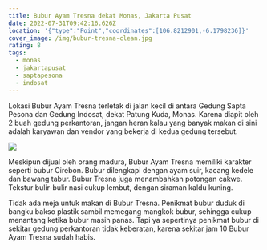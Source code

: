 ```yaml
---
title: Bubur Ayam Tresna dekat Monas, Jakarta Pusat
date: 2022-07-31T09:42:16.626Z
location: '{"type":"Point","coordinates":[106.8212901,-6.1798236]}'
cover_image: /img/bubur-tresna-clean.jpg
rating: 8
tags:
  - monas
  - jakartapusat
  - saptapesona
  - indosat
---
```

Lokasi Bubur Ayam Tresna terletak di jalan kecil di antara Gedung Sapta Pesona dan Gedung Indosat, dekat Patung Kuda, Monas. Karena diapit oleh 2 buah gedung perkantoran, jangan heran kalau yang banyak makan di sini adalah karyawan dan vendor yang bekerja di kedua gedung tersebut. 

![](/img/bubur-tresna.jpg)

Meskipun dijual oleh orang madura, Bubur Ayam Tresna memiliki karakter seperti bubur Cirebon. Bubur dilengkapi dengan ayam suir, kacang kedele dan bawang tabur. Bubur Tresna juga menambahkan potongan cakwe. Tekstur bulir-bulir nasi cukup lembut, dengan siraman kaldu kuning.

Tidak ada meja untuk makan di Bubur Tresna. Penikmat bubur duduk di bangku bakso plastik sambil memegang mangkok bubur, sehingga cukup menantang ketika bubur masih panas. Tapi ya sepertinya penikmat bubur di sekitar gedung perkantoran tidak keberatan, karena sekitar jam 10 Bubur Ayam Tresna sudah habis.